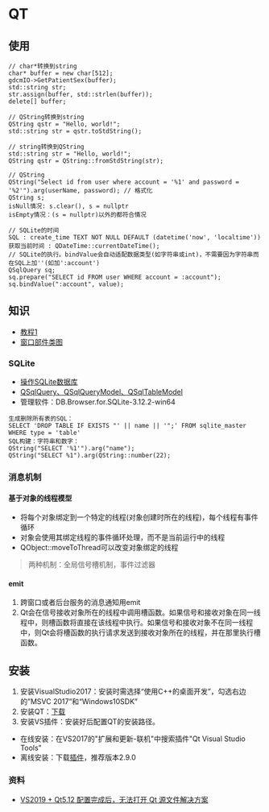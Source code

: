 # QT
## 使用
```
// char*转换到string
char* buffer = new char[512];
gdcmIO->GetPatientSex(buffer);
std::string str;
str.assign(buffer, std::strlen(buffer));
delete[] buffer;

// QString转换到string
QString qstr = "Hello, world!";
std::string str = qstr.toStdString();

// string转换到QString
std::string str = "Hello, world!";
QString qstr = QString::fromStdString(str);

// QString
QString("Select id from user where account = '%1' and password = '%2'").arg(userName, password); // 格式化
QString s;
isNull情况: s.clear(), s = nullptr
isEmpty情况：(s = nullptr)以外的都符合情况

// SQLite的时间
SQL : create_time TEXT NOT NULL DEFAULT (datetime('now', 'localtime'))
获取当前时间 : QDateTime::currentDateTime();
// SQLite的执行。bindValue会自动适配数据类型(如字符串或int)，不需要因为字符串而在SQL上加''(如加':account')
QSqlQuery sq;
sq.prepare("SELECT id FROM user WHERE account = :account");
sq.bindValue(":account", value);
```

## 知识
* [教程1](https://blog.csdn.net/tiao_god/category_9462012.html)
* [窗口部件类图](https://blog.csdn.net/kilotwo/article/details/79238545)

### SQLite
* [操作SQLite数据库](https://zhuanlan.zhihu.com/p/615519914)
* [QSqlQuery、QSqlQueryModel、QSqlTableModel](https://blog.csdn.net/aggie4628/article/details/102770029)
* 管理软件：DB.Browser.for.SQLite-3.12.2-win64

```
生成删除所有表的SQL：
SELECT 'DROP TABLE IF EXISTS "' || name || '";' FROM sqlite_master WHERE type = 'table'
SQL构建：字符串和数字：
QString("SELECT '%1'").arg("name");
QString("SELECT %1").arg(QString::number(22);
```

### 消息机制
#### 基于对象的线程模型
* 将每个对象绑定到一个特定的线程(对象创建时所在的线程)，每个线程有事件循环
* 对象会使用其绑定线程的事件循环处理，而不是当前运行中的线程
* QObject::moveToThread可以改变对象绑定的线程

> 两种机制：全局信号槽机制，事件过滤器

#### emit
1. 跨窗口或者后台服务的消息通知用emit
1. Qt会在信号接收对象所在的线程中调用槽函数。如果信号和接收对象在同一线程中，则槽函数将直接在该线程中执行。如果信号和接收对象不在同一线程中，则Qt会将槽函数的执行请求发送到接收对象所在的线程，并在那里执行槽函数。

## 安装
1. 安装VisualStudio2017：安装时需选择“使用C++的桌面开发”，勾选右边的”MSVC 2017”和“Windows10SDK”
1. 安装QT：[下载](https://download.qt.io/archive/online_installers/4.4/)
1. 安装VS插件：安装好后配置QT的安装路径。
  * 在线安装：在VS2017的"扩展和更新-联机"中搜索插件"Qt Visual Studio Tools"
  * 离线安装：下载[插件](https://download.qt.io/development_releases/vsaddin)，推荐版本2.9.0

### 资料
* [VS2019 + Qt5.12 配置完成后，无法打开 Qt 源文件解决方案](https://blog.csdn.net/weixin_47156401/article/details/120626400)
